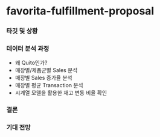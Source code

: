 # favorita-fulfillment-proposal
### 타깃 및 상황
### 데이터 분석 과정
- 왜 Quito인가?
- 매장별/제품군별 Sales 분석
- 매장별 Sales 증가율 분석
- 매장별 평균 Transaction 분석
- 시계열 모델을 활용한 재고 변동 비율 확인
### 결론
### 기대 전망
